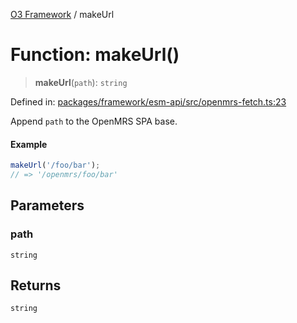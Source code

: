 [O3 Framework](../API.md) / makeUrl

# Function: makeUrl()

> **makeUrl**(`path`): `string`

Defined in: [packages/framework/esm-api/src/openmrs-fetch.ts:23](https://github.com/habeshabro/openmrs-esm-core/blob/main/packages/framework/esm-api/src/openmrs-fetch.ts#L23)

Append `path` to the OpenMRS SPA base.

#### Example

```ts
makeUrl('/foo/bar');
// => '/openmrs/foo/bar'
```

## Parameters

### path

`string`

## Returns

`string`
